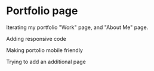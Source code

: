 # Portfolio page
Iterating my portfolio "Work" page, and "About Me" page.

Adding responsive code

Making portolio mobile friendly

Trying to add an additional page 